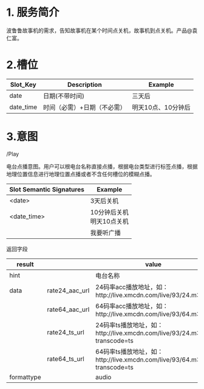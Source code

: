 # 1. 服务简介

波鲁鲁故事机的需求，告知故事机在某个时间点关机，故事机到点关机。产品@袁仁富。

# 2.槽位

| **Slot\_Key** | **Description** | **Example** |
| --- | --- | --- |
| date | 日期\(不带时间\) | 三天后 |
| date\_time | 时间（必需）+日期（不必需） | 明天10点、10分钟后 |

# 3.意图

\/Play

电台点播意图。用户可以根电台名称直接点播，根据电台类型进行标签点播，根据地理位置信息进行地理位置点播或者不含任何槽位的模糊点播。

| **Slot Semantic Signatures** | **Example** |
| --- | --- |
| &lt;date&gt; | 3天后关机 |
| &lt;date_time&gt; | 10分钟后关机<br/>明天10点关机 |
|  | 我要听广播 |

返回字段

| **result** |  | **value** | **type** |
| --- | --- | --- | --- |
| hint |  | 电台名称 | string |
| data | rate24\_aac\_url | 24码率acc播放地址，如：http:\/\/live.xmcdn.com\/live\/93\/24.m3u8 | string |
|  | rate64\_aac\_url | 64码率acc播放地址，如：http:\/\/live.xmcdn.com\/live\/93\/64.m3u8 | string |
|  | rate24\_ts\_url | 24码率ts播放地址，如：http:\/\/live.xmcdn.com\/live\/93\/24.m3u8?transcode=ts | string |
|  | rate64\_ts\_url | 64码率ts播放地址，如：http:\/\/live.xmcdn.com\/live\/93\/64.m3u8?transcode=ts | string |
| formattype |  | audio | string |


